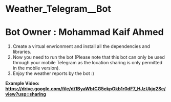 # Weather_Telegram__Bot
# Bot Owner : Mohammad Kaif Ahmed 

1. Create a virtual envrionment and install all the dependencies and libraries.
2. Now you need to run the bot (Please note that this bot can only be used through your mobile Telegram as the location sharing is only permitted in the mobile version).
3. Enjoy the weather reports by the bot :)<br> 
 
 <b>Example Video: https://drive.google.com/file/d/1ByaWbtCG5ekpOkb1r0dF7_HJzUkjq2Se/view?usp=sharing
